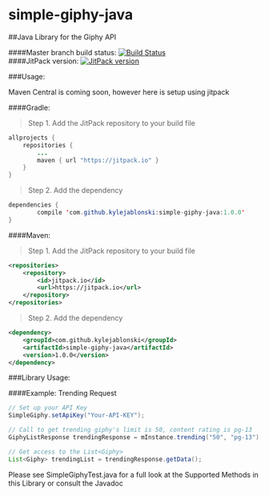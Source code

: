 # simple-giphy-java
##Java Library for the Giphy API


####Master branch build status: 
[![Build Status](https://travis-ci.org/kylejablonski/simple-giphy-java.svg?branch=master)](https://travis-ci.org/kylejablonski/simple-giphy-java)    
####JitPack version:
[![JitPack version](https://jitpack.io/v/kylejablonski/simple-giphy-java.svg)](https://jitpack.io/#kylejablonski/simple-giphy-java)


###Usage:

Maven Central is coming soon, however here is setup using jitpack

####Gradle:

>Step 1. Add the JitPack repository to your build file

```java
allprojects {
	repositories {
		...
		maven { url "https://jitpack.io" }
	}
}
```

>Step 2. Add the dependency

```java
dependencies {
        compile 'com.github.kylejablonski:simple-giphy-java:1.0.0'
}
```

####Maven:

>Step 1. Add the JitPack repository to your build file

```xml
<repositories>
	<repository>
	    <id>jitpack.io</id>
	    <url>https://jitpack.io</url>
	</repository>
</repositories>
```

>Step 2. Add the dependency

```xml
<dependency>
    <groupId>com.github.kylejablonski</groupId>
    <artifactId>simple-giphy-java</artifactId>
    <version>1.0.0</version>
</dependency>
```

###Library Usage:

####Example: Trending Request

```java
// Set up your API Key
SimpleGiphy.setApiKey("Your-API-KEY");

// Call to get trending giphy's limit is 50, content rating is pg-13
GiphyListResponse trendingResponse = mInstance.trending("50", "pg-13");

// Get access to the List<Giphy>
List<Giphy> trendingList = trendingResponse.getData();
```

Please see SimpleGiphyTest.java for a full look at the Supported Methods in this Library or consult the Javadoc